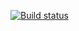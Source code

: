 [![Build status](https://ci.appveyor.com/api/projects/status/36812uf0a9ls63r2?svg=true)](https://ci.appveyor.com/project/tarapiygin/ahj-event-1)